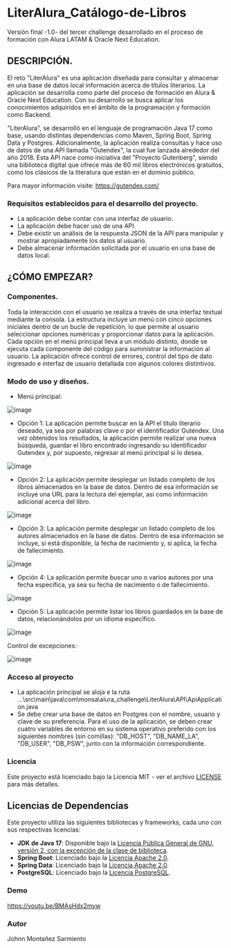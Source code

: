 # LiterAlura_Catálogo-de-Libros
Versión final -1.0- del tercer challenge desarrollado en el proceso de formación con Alura LATAM & Oracle Next Education.

## DESCRIPCIÓN.
El reto "LiterAlura" es una aplicación diseñada para consultar y almacenar en una base de datos local información acerca 
de títulos literarios. La aplicación se desarrolla como parte del proceso de formación en Alura & Oracle Next Education. 
Con su desarrollo se busca aplicar los conocimientos adquiridos en el ámbito de la programación y formación como Backend.

"LiterAlura", se desarrolló en el lenguaje de programación Java 17 como base, usando distintas dependencias como Maven, Spring Boot,
Spring Data y Postgres. Adicionalmente, la aplicación realiza consultas y hace uso de datos de una API llamada "Gutendex", 
la cual fue lanzada alrededor del año 2018. Esta API nace como iniciativa del "Proyecto Gutenberg", siendo una biblioteca digital
que ofrece más de 60 mil libros electrónicos gratuitos, como los clásicos de la literatura que están en el dominio público.

Para mayor información visite: https://gutendex.com/

### Requisitos establecidos para el desarrollo del proyecto.
- La aplicación debe contar con una interfaz de usuario.
- La aplicación debe hacer uso de una API.
- Debe existir un análisis de la respuesta JSON de la API para manipular y mostrar apropiadamente los datos al usuario.
- Debe almacenar información solicitada por el usuario en una base de datos local.
 
## ¿CÓMO EMPEZAR?

### Componentes.
Toda la interacción con el usuario se realiza a través de una interfaz textual mediante la consola. La estructura incluye
un menú con cinco opciones iniciales dentro de un bucle de repetición, lo que permite al usuario seleccionar opciones 
numéricas y proporcionar datos para la aplicación. Cada opción en el menú principal lleva a un módulo distinto, donde se 
ejecuta cada componente del código para suministrar la información al usuario. La aplicación ofrece control de errores, 
control del tipo de dato ingresado e interfaz de usuario detallada con algunos colores distintivos.

### Modo de uso y diseños.

- Menú principal:

![image](https://github.com/JohnnMS/LiterAlura_Catalogo-de-Libros/assets/99614055/7cc2ced4-4972-4918-ac5f-17a2aaae1867)

- Opción 1: La aplicación permite buscar en la API el título literario deseado, ya sea por palabras clave o por el identificador Gutendex.
Una vez obtenidos los resultados, la aplicación permite realizar una nueva búsqueda, guardar el libro encontrado ingresando su
identificador Gutendex y, por supuesto, regresar al menú principal si lo desea.

![image](https://github.com/JohnnMS/LiterAlura_Catalogo-de-Libros/assets/99614055/af343b98-1919-449a-948f-86b470d198cc)

- Opción 2: La aplicación permite desplegar un listado completo de los libros almacenados en la base de datos. Dentro de esa información
se incluye una URL para la lectura del ejemplar, así como información adicional acerca del libro.

![image](https://github.com/JohnnMS/LiterAlura_Catalogo-de-Libros/assets/99614055/dfa5d060-f87d-47b8-a82f-7422fdf0243d)

- Opción 3: La aplicación permite desplegar un listado completo de los autores almacenados en la base de datos. Dentro de esa información
se incluye, si está disponible, la fecha de nacimiento y, si aplica, la fecha de fallecimiento.

![image](https://github.com/JohnnMS/LiterAlura_Catalogo-de-Libros/assets/99614055/cdd40494-7cce-4f8d-bad8-8c4430c218a3)

- Opción 4: La aplicación permite buscar uno o varios autores por una fecha específica, ya sea su fecha de nacimiento o de fallecimiento.

![image](https://github.com/JohnnMS/LiterAlura_Catalogo-de-Libros/assets/99614055/af342ed5-5d6b-471f-b6b0-1e3069666640)

- Opción 5: La aplicación permite listar los libros guardados en la base de datos, relacionándolos por un idioma específico.

![image](https://github.com/JohnnMS/LiterAlura_Catalogo-de-Libros/assets/99614055/a86b1508-e321-4f96-b1e8-cd7bbd91c878)

Control de excepciones: 

![image](https://github.com/JohnnMS/LiterAlura_Catalogo-de-Libros/assets/99614055/9bc094cf-ad8b-400a-a3a2-06cb45e98a87)


### Acceso al proyecto
- La aplicación principal se aloja e la ruta ...\src\main\java\com\monsa\alura_challenge\LiterAlura\API\ApiApplication.java
- Se debe crear una base de datos en Postgres con el nombre, usuario y clave de su preferencia. Para el uso de la aplicación,
se deben crear cuatro variables de entorno en su sistema operativo preferido con los siguientes nombres (sin comillas):
"DB_HOST", "DB_NAME_LA", "DB_USER", "DB_PSW", junto con la información correspondiente.

### Licencia

Este proyecto está licenciado bajo la Licencia MIT - ver el archivo [LICENSE](LICENSE) para más detalles.

## Licencias de Dependencias

Este proyecto utiliza las siguientes bibliotecas y frameworks, cada uno con sus respectivas licencias:
- **JDK de Java 17**: Disponible bajo la [Licencia Pública General de GNU, versión 2, con la excepción de la clase de biblioteca](https://openjdk.java.net/legal/gplv2+ce.html).
- **Spring Boot**: Licenciado bajo la [Licencia Apache 2.0](https://www.apache.org/licenses/LICENSE-2.0).
- **Spring Data**: Licenciado bajo la [Licencia Apache 2.0](https://www.apache.org/licenses/LICENSE-2.0).
- **PostgreSQL**: Licenciado bajo la [Licencia PostgreSQL](https://www.postgresql.org/about/licence/).

### Demo

https://youtu.be/BMAsHdx2myw

### Autor
Johnn Montañez Sarmiento
